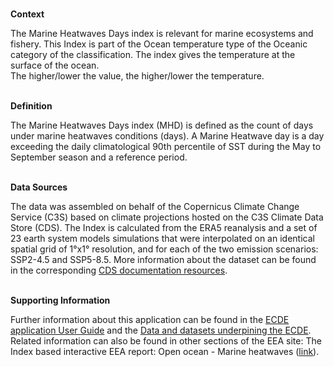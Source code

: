 <br />**Context**

The Marine Heatwaves Days index is relevant for marine ecosystems and fishery. This Index is part of the Ocean temperature type of the Oceanic category of the classification.
The index gives the temperature at the surface of the ocean.  
The higher/lower the value, the higher/lower the temperature.

<br />**Definition**

The Marine Heatwaves Days index (MHD) is defined as the count of days under marine heatwaves conditions (days). A Marine Heatwave day is a day exceeding the daily climatological 90th percentile of SST during the May to September season and a reference period.

<br />**Data Sources**

The data was assembled on behalf of the Copernicus Climate Change Service (C3S) based on climate projections hosted on the C3S Climate Data Store (CDS).
The Index is calculated from the ERA5 reanalysis and a set of 23 earth system models simulations that were interpolated on an identical spatial grid of 1°x1° resolution, and for each of the two emission scenarios: SSP2-4.5 and SSP5-8.5.
More information about the dataset can be found in the corresponding [CDS documentation resources](https://cds.climate.copernicus.eu/cdsapp#!/dataset/projections-cmip6).

<br />**Supporting Information**

Further information about this application can be found in the [ECDE application User Guide](https://confluence.ecmwf.int/display/ECDE/1.+Interactive+European+Climate+Data+Explorer%3A+User+Guide) and the [Data and datasets underpining the ECDE](https://confluence.ecmwf.int/display/ECDE/2.+ECDE+indicators+and+input+datasets).
Related information can also be found in other sections of the EEA site:
The Index based interactive EEA report: Open ocean - Marine heatwaves
([link](https://www.eea.europa.eu/publications/europes-changing-climate-hazards-1/open-ocean/open-ocean-marine-heatwave)).
